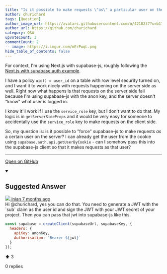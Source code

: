 ```yaml
---
title: "Is it possible to make requests \"as\" a particular user on the server?"
author: churichard
tags: [Question]
author_image_url: https://avatars.githubusercontent.com/u/4218237?u=b171a62ea2014e40a9ab42943a9079d166eb1ad8&v=4
author_url: https://github.com/churichard
category: Q&A
upvoteCount: 3
commentCount: 2
-- image: https://i.imgur.com/mErPwqL.png
hide_table_of_contents: false
---
```


For context, I'm using Next.js with supabase-js, roughly following the [Next.js with supabase auth example](https://github.com/supabase/supabase/tree/master/examples/nextjs-with-supabase-auth).

I have a policy `uid() = user_id` on a table with row level security turned on, and I want it to work nicely with requests happening on the server side as well. Right now what happens is that requests on the server side fail because I'm using supabase-js with the anon key, and the server doesn't "know" what user is logged in.

I know it'll work if I use the `service_role` key, but I don't want to do that. My logic is in `getServerSideProps` and it would be very easy for someone to accidentally use the `service_role` key to make requests on the client side.

So, my question is: is it possible to "force" supabase-js to make requests *as* a certain user on the server? I can already get the user from the cookie using `supabase.auth.api.getUserByCookie` - can I somehow pass this into the supabase-js client so that it makes requests as that user?

---

<a href="https://github.com/supabase/supabase/discussions/1094#discussioncomment-587587" className="margin-bottom--md">Open on GitHub</a>

<details open style={{borderWidth: 1, borderColor: '#3ecf8e', backgroundColor: 'transparent'}}>
  <summary>
    <h2>Suggested Answer</h2>
  </summary>
  <div className="avatar">
  <a href="https://github.com/inian" style={{display: 'flex'}} className="margin-vert--md">
  <span className="col--1 avatar ">
    <img className="avatar__photo avatar__photo--sm" src="https://avatars.githubusercontent.com/u/2155545?u=2ff9d14b413a4a45c3d45f7335198e11f357d1d1&v=4"/>
  </span>
  <span style={{display: 'flex'}}>
    <span className="margin-horiz--sm">inian</span>
    <span style={{ color: '#8b949e' }}>7 months ago</span>
  </span>
  </a>
  </div>
  Hi @churichard, yes you can do that. You need to generate a JWT with the `sub` claim as the user id and sign the JWT with your JWT secret of your project. Then you can pass that jwt into supabase-js like this. 

```js
const supabase = createClient(supabaseUrl, supabaseKey, {
  headers: {
    apiKey: anonKey,
    Authorisation: `Bearer ${jwt}`
  }
});
```
  <div style={{ display: 'flex', flexDirection: 'row', justifyContent: 'space-between' }}>
    <p>⬆️  <span className="margin-left--sm">3</span></p>
    <p>0 replies</p>
  </div>
</details> 

